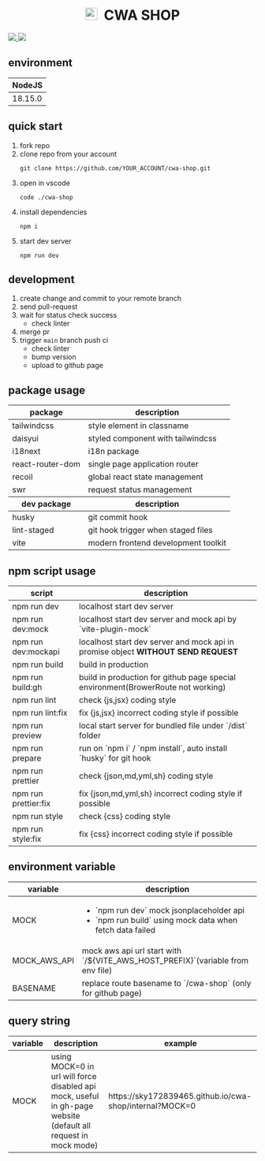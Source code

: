 <p align="center">
  <h1 align="center">
    <img width=25px height=25px src="./src/favicon.ico" alt="CWA SHOP ICON">
    &nbsp;CWA SHOP
  </h1>
  <a href="https://github.com/sky172839465/cwa-shop/actions">
    <img src="https://img.shields.io/github/package-json/v/sky172839465/cwa-shop/main?logo=github" />
  </a>
  <a href="https://github.com/sky172839465/cwa-shop/tags">
    <img src="https://img.shields.io/github/actions/workflow/status/sky172839465/cwa-shop/main.yml?event=push&style=flat&logo=githubactions" />
  </a>
</p>

<h2 id='environment'>environment</h2>

<table width="100%">
  <thead>
    <tr>
      <th>NodeJS</th>
    </tr>
  <tbody>
    <tr>
      <td>18.15.0</td>
    </tr>
  </tbody>
</table>

<h2 id='quick-start'>quick start</h2>

1. fork repo
1. clone repo from your account
   ```shell
   git clone https://github.com/YOUR_ACCOUNT/cwa-shop.git
   ```
1. open in vscode
   ```shell
   code ./cwa-shop
   ```
1. install dependencies
   ```shell
   npm i
   ```
1. start dev server
   ```shell
   npm run dev
   ```

<h2 id='development'>development</h2>

1. create change and commit to your remote branch
1. send pull-request
1. wait for status check success
   - check linter
1. merge pr
1. trigger `main` branch push ci
   - check linter
   - bump version
   - upload to github page

<h2 id='package-usage'>package usage</h2>

<table width="100%">
  <thead>
    <tr>
      <th>package</th>
      <th>description</th>
    </tr>
  </thead>
  <tbody>
    <tr>
      <td>tailwindcss</td>
      <td>style element in classname</td>
    </tr>
    <tr>
      <td>daisyui</td>
      <td>styled component with tailwindcss</td>
    </tr>
    <tr>
      <td>i18next</td>
      <td>i18n package</td>
    </tr>
    <tr>
      <td>react-router-dom</td>
      <td>single page application router</td>
    </tr>
    <tr>
      <td>recoil</td>
      <td>global react state management</td>
    </tr>
    <tr>
      <td>swr</td>
      <td>request status management</td>
    </tr>
  </tbody>
    <thead>
    <tr>
      <th>dev package</th>
      <th>description</th>
    </tr>
  </thead>
  <tbody>
    <tr>
      <td>husky</td>
      <td>git commit hook</td>
    </tr>
    <tr>
      <td>lint-staged</td>
      <td>git hook trigger when staged files</td>
    </tr>
    <tr>
      <td>vite</td>
      <td>modern frontend development toolkit</td>
    </tr>
  </tbody>
</table>

<h2 id='npm-script-usage'>npm script usage</h2>

<table width="100%">
  <thead>
    <tr>
      <th>script</th>
      <th>description</th>
    </tr>
  </thead>
  <tbody>
    <tr>
      <td>npm run dev</td>
      <td>localhost start dev server</td>
    </tr>
    <tr>
      <td>npm run dev:mock</td>
      <td>localhost start dev server and mock api by `vite-plugin-mock`</td>
    </tr>
    <tr>
      <td>npm run dev:mockapi</td>
      <td>
        localhost start dev server and mock api in promise object <strong>WITHOUT SEND REQUEST</strong>
      </td>
    </tr>
    <tr>
      <td>npm run build</td>
      <td>build in production</td>
    </tr>
    <tr>
      <td>npm run build:gh</td>
      <td>build in production for github page special environment(BrowerRoute not working)</td>
    </tr>
    <tr>
      <td>npm run lint</td>
      <td>check {js,jsx} coding style</td>
    </tr>
    <tr>
      <td>npm run lint:fix</td>
      <td>fix {js,jsx} incorrect coding style if possible</td>
    </tr>
    <tr>
      <td>npm run preview</td>
      <td>local start server for bundled file under `/dist` folder</td>
    </tr>
    <tr>
      <td>npm run prepare</td>
      <td>run on `npm i` / `npm install`, auto install `husky` for git hook</td>
    </tr>
    <tr>
      <td>npm run prettier</td>
      <td>check {json,md,yml,sh} coding style</td>
    </tr>
    <tr>
      <td>npm run prettier:fix</td>
      <td>fix {json,md,yml,sh} incorrect coding style if possible</td>
    </tr>
    <tr>
      <td>npm run style</td>
      <td>check {css} coding style</td>
    </tr>
    <tr>
      <td>npm run style:fix</td>
      <td>fix {css} incorrect coding style if possible</td>
    </tr>
  </tbody>
</table>

<h2 id='environment-variable'>environment variable</h2>

<table width="100%">
  <thead>
    <tr>
      <th>variable</th>
      <th>description</th>
    </tr>
  </thead>
  <tbody>
    <tr>
      <td>MOCK</td>
      <td>
        <ul>
          <li>`npm run dev` mock jsonplaceholder api</li>
          <li>`npm run build` using mock data when fetch data failed</li>
        </ul>
      </td>
    </tr>
    <tr>
      <td>MOCK_AWS_API</td>
      <td>mock aws api url start with `/${VITE_AWS_HOST_PREFIX}`(variable from env file)</td>
    </tr>
    <tr>
      <td>BASENAME</td>
      <td>replace route basename to `/cwa-shop` (only for github page)</td>
    </tr>
  </tbody>
</table>

<h2 id='query-string'>query string</h2>

<table width="100%">
  <thead>
    <tr>
      <th>variable</th>
      <th>description</th>
      <th>example</th>
    </tr>
  </thead>
  <tbody>
    <tr>
      <td>MOCK</td>
      <td>using MOCK=0 in url will force disabled api mock, useful in gh-page website (default all request in mock mode)</td>
      <td>https://sky172839465.github.io/cwa-shop/internal?MOCK=0</td>
    </tr>
  </tbody>
</table>
